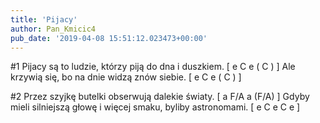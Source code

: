 ```yaml
---
title: 'Pijacy'
author: Pan_Kmicic4
pub_date: '2019-04-08 15:51:12.023473+00:00'
---
```


#1
Pijacy są to ludzie, którzy piją do dna i duszkiem. [ e C e ( C ) ]
Ale krzywią się, bo na dnie widzą znów siebie. [ e C e ( C ) ]

#2
Przez szyjkę butelki obserwują dalekie światy. [ a F/A a (F/A) ]
Gdyby mieli silniejszą głowę i więcej smaku, byliby astronomami.  [ e C e C e ]